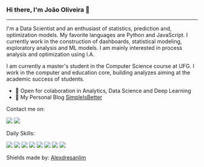 ### Hi there, I'm João Oliveira 🚀
---
I'm a Data Scientist and an enthusiast of statistics, prediction and, optimization models. My favorite languages are Python and JavaScript. I currently work in the construction of dashboards, statistical modeling, exploratory analysis and ML models. I am mainly interested in process analysis and optimization using I.A.

I am currently a master's student in the Computer Science course at UFG. I work in the computer and education core, building analyzes aiming at the academic success of students. 

- 🤝 Open for colaboration in Analytics, Data Science and Deep Learning
- 📘 My Personal Blog [SimpleIsBetter](https://joaolso.github.io)

Contact me on:

<a href="https://www.linkedin.com/in/joaolso" target="_blank"><img src="https://img.shields.io/badge/linkedin-%230077B5.svg?&style=for-the-badge&logo=linkedin&logoColor=white"/></a> <a href="https://twitter.com/Joaolso" target="_blank"><img src="https://img.shields.io/badge/twitter-%231DA1F2.svg?&style=for-the-badge&logo=twitter&logoColor=white"/></a>

Daily Skills:

<img src="https://img.shields.io/badge/python%20-%2314354C.svg?&style=for-the-badge&logo=python&logoColor=white"/> <img src="https://img.shields.io/badge/flask%20-%23000.svg?&style=for-the-badge&logo=flask&logoColor=white"/> <img src="https://img.shields.io/badge/mysql-%230077B5.svg?&style=for-the-badge&logo=mysql&logoColor=white"/> <img src="https://img.shields.io/badge/r-%23276DC3.svg?&style=for-the-badge&logo=r&logoColor=white" /> <img src="https://img.shields.io/badge/javascript%20-%23323330.svg?&style=for-the-badge&logo=javascript&logoColor=%23F7DF1E"/> <img src="https://img.shields.io/badge/node.js%20-%2343853D.svg?&style=for-the-badge&logo=node.js&logoColor=white" /> <img src="https://img.shields.io/badge/html5%20-%23E34F26.svg?&style=for-the-badge&logo=html5&logoColor=white"/> <img src="https://img.shields.io/badge/css3%20-%231572B6.svg?&style=for-the-badge&logo=css3&logoColor=white" />

Shields made by: [Alexdresanlim](https://github.com/alexandresanlim/Badges4-README.md-Profile)
<!--
**joaolso/joaolso** is a ✨ _special_ ✨ repository because its `README.md` (this file) appears on your GitHub profile.


-->
